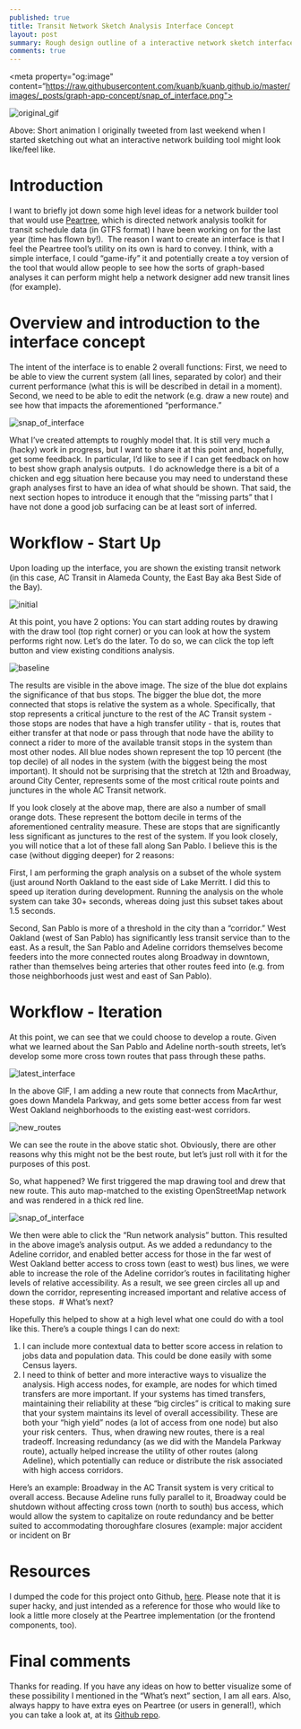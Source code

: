 ```yaml
---
published: true
title: Transit Network Sketch Analysis Interface Concept
layout: post
summary: Rough design outline of a interactive network sketch interface
comments: true
---
```


<meta property="og:image" content=“https://raw.githubusercontent.com/kuanb/kuanb.github.io/master/images/_posts/graph-app-concept/snap_of_interface.png">

![original_gif](https://raw.githubusercontent.com/kuanb/kuanb.github.io/master/images/_posts/graph-app-concept/original_sketch_view.gif)

Above: Short animation I originally tweeted from last weekend when I started sketching out what an interactive network building tool might look like/feel like.

# Introduction

I want to briefly jot down some high level ideas for a network builder tool that would use [Peartree](https://github.com/kuanb/peartree), which is directed network analysis toolkit for transit schedule data (in GTFS format) I have been working on for the last year (time has flown by!).  The reason I want to create an interface is that I feel the Peartree tool’s utility on its own is hard to convey. I think, with a simple interface, I could “game-ify” it and potentially create a toy version of the tool that would allow people to see how the sorts of graph-based analyses it can perform might help a network designer add new transit lines (for example).

# Overview and introduction to the interface concept

The intent of the interface is to enable 2 overall functions: First, we need to be able to view the current system (all lines, separated by color) and their current performance (what this is will be described in detail in a moment). Second, we need to be able to edit the network (e.g. draw a new route) and see how that impacts the aforementioned “performance.”

![snap_of_interface](https://raw.githubusercontent.com/kuanb/kuanb.github.io/master/images/_posts/graph-app-concept/snap_of_interface.png)

What I’ve created attempts to roughly model that. It is still very much a (hacky) work in progress, but I want to share it at this point and, hopefully, get some feedback. In particular, I’d like to see if I can get feedback on how to best show graph analysis outputs.  I do acknowledge there is a bit of a chicken and egg situation here because you may need to understand these graph analyses first to have an idea of what should be shown. That said, the next section hopes to introduce it enough that the “missing parts” that I have not done a good job surfacing can be at least sort of inferred.

# Workflow - Start Up

Upon loading up the interface, you are shown the existing transit network (in this case, AC Transit in Alameda County, the East Bay aka Best Side of the Bay).

![initial](https://raw.githubusercontent.com/kuanb/kuanb.github.io/master/images/_posts/graph-app-concept/initial.png)

At this point, you have 2 options: You can start adding routes by drawing with the draw tool (top right corner) or you can look at how the system performs right now. Let’s do the later. To do so, we can click the top left button and view existing conditions analysis.

![baseline](https://raw.githubusercontent.com/kuanb/kuanb.github.io/master/images/_posts/graph-app-concept/baseline.png)

The results are visible in the above image. The size of the blue dot explains the significance of that bus stops. The bigger the blue dot, the more connected that stops is relative the system as a whole. Specifically, that stop represents a critical juncture to the rest of the AC Transit system - those stops are nodes that have a high transfer utility - that is, routes that either transfer at that node or pass through that node have the ability to connect a rider to more of the available transit stops in the system than most other nodes. All blue nodes shown represent the top 10 percent (the top decile) of all nodes in the system (with the biggest being the most important). It should not be surprising that the stretch at 12th and Broadway, around City Center, represents some of the most critical route points and junctures in the whole AC Transit network.

If you look closely at the above map, there are also a number of small orange dots. These represent the bottom decile in terms of the aforementioned centrality measure. These are stops that are significantly less significant as junctures to the rest of the system. If you look closely, you will notice that a lot of these fall along San Pablo. I believe this is the case (without digging deeper) for 2 reasons:

First, I am performing the graph analysis on a subset of the whole system (just around North Oakland to the east side of Lake Merritt. I did this to speed up iteration during development. Running the analysis on the whole system can take 30+ seconds, whereas doing just this subset takes about 1.5 seconds.

Second, San Pablo is more of a threshold in the city than a “corridor.” West Oakland (west of San Pablo) has significantly less transit service than to the east. As a result, the San Pablo and Adeline corridors themselves become feeders into the more connected routes along Broadway in downtown, rather than themselves being arteries that other routes feed into (e.g. from those neighborhoods just west and east of San Pablo).

# Workflow - Iteration

At this point, we can see that we could choose to develop a route. Given what we learned about the San Pablo and Adeline north-south streets, let’s develop some more cross town routes that pass through these paths.

![latest_interface](https://raw.githubusercontent.com/kuanb/kuanb.github.io/master/images/_posts/graph-app-concept/latest_interface.gif)

In the above GIF, I am adding a new route that connects from MacArthur, goes down Mandela Parkway, and gets some better access from far west West Oakland neighborhoods to the existing east-west corridors.

![new_routes](https://raw.githubusercontent.com/kuanb/kuanb.github.io/master/images/_posts/graph-app-concept/new_routes.png)

We can see the route in the above static shot. Obviously, there are other reasons why this might not be the best route, but let’s just roll with it for the purposes of this post.

So, what happened? We first triggered the map drawing tool and drew that new route. This auto map-matched to the existing OpenStreetMap network and was rendered in a thick red line.

![snap_of_interface](https://raw.githubusercontent.com/kuanb/kuanb.github.io/master/images/_posts/graph-app-concept/snap_of_interface.png)

We then were able to click the “Run network analysis” button. This resulted in the above image’s analysis output. As we added a redundancy to the Adeline corridor, and enabled better access for those in the far west of West Oakland better access to cross town (east to west) bus lines, we were able to increase the role of the Adeline corridor’s routes in facilitating higher levels of relative accessibility. As a result, we see green circles all up and down the corridor, representing increased important and relative access of these stops.  # What’s next?

Hopefully this helped to show at a high level what one could do with a tool like this. There’s a couple things I can do next:

1. I can include more contextual data to better score access in relation to jobs data and population data. This could be done easily with some Census layers.
2. I need to think of better and more interactive ways to visualize the analysis. High access nodes, for example, are nodes for which timed transfers are more important. If your systems has timed transfers, maintaining their reliability at these “big circles” is critical to making sure that your system maintains its level of overall accessibility. These are both your “high yield” nodes (a lot of access from one node) but also your risk centers.  Thus, when drawing new routes, there is a real tradeoff. Increasing redundancy (as we did with the Mandela Parkway route), actually helped increase the utility of other routes (along Adeline), which potentially can reduce or distribute the risk associated with high access corridors.

Here’s an example: Broadway in the AC Transit system is very critical to overall access. Because Adeline runs fully parallel to it, Broadway could be shutdown without affecting cross town (north to south) bus access, which would allow the system to capitalize on route redundancy and be better suited to accommodating thoroughfare closures (example: major accident or incident on Br

# Resources

I dumped the code for this project onto Github, [here](https://github.com/kuanb/example-graph-app). Please note that it is super hacky, and just intended as a reference for those who would like to look a little more closely at the Peartree implementation (or the frontend components, too).

# Final comments

Thanks for reading. If you have any ideas on how to better visualize some of these possibility I mentioned in the “What’s next” section, I am all ears. Also, always happy to have extra eyes on Peartree (or users in general!), which you can take a look at, at its [Github repo](https://github.com/kuanb/peartree).
